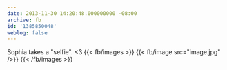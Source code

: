 ```yaml
---
date: 2013-11-30 14:20:48.000000000 -08:00
archive: fb
id: '1385850048'
weblog: false
---
```


Sophia takes a "selfie". <3
{{< fb/images >}}
{{< fb/image src="image.jpg" />}}
{{< /fb/images >}}
